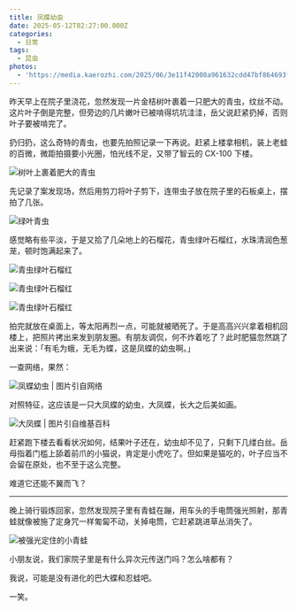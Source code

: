 ```yaml
---
title: 凤蝶幼虫
date: 2025-05-12T02:27:00.000Z
categories:
  - 日常
tags:
  - 昆虫
photos:
  - 'https://media.kaerozhi.com/2025/06/3e11f42008a961632cdd47bf864693fd.webp'
---
```

昨天早上在院子里浇花，忽然发现一片金桔树叶裹着一只肥大的青虫，纹丝不动。这片叶子倒是完整，但旁边的几片嫩叶已被啃得坑坑洼洼，岳父说赶紧扔掉，否则叶子要被啃完了。

扔归扔，这么奇特的青虫，也要先拍照记录一下再说。赶紧上楼拿相机，装上老蛙的百微，微距拍摄要小光圈，怕光线不足，又带了智云的 CX-100 下楼。

![树叶上裹着肥大的青虫](https://media.kaerozhi.com/2025/06/cecaf0bde927439f18367b51fd52a7a2.webp)

先记录了案发现场，然后用剪刀将叶子剪下，连带虫子放在院子里的石板桌上，摆拍了几张。

![绿叶青虫](https://media.kaerozhi.com/2025/06/ce5427e132bfd9eb839e147fdd2c32b4.webp)

感觉略有些平淡，于是又拾了几朵地上的石榴花，青虫绿叶石榴红，水珠清润色葱茏，顿时饱满起来了。

![青虫绿叶石榴红](https://media.kaerozhi.com/2025/06/3e11f42008a961632cdd47bf864693fd.webp)

![青虫绿叶石榴红](https://media.kaerozhi.com/2025/06/47744bd0ae931729135042d498262a38.webp)

![青虫绿叶石榴红](https://media.kaerozhi.com/2025/06/8ea10d73319450284193d1ac08737405.webp)

拍完就放在桌面上，等太阳再烈一点，可能就被晒死了。于是高高兴兴拿着相机回楼上，把照片拷出来发到朋友圈。有朋友调侃，何不炸着吃了？此时肥猫忽然跳了出来说：「有毛为蛾，无毛为蝶，这是凤蝶的幼虫啊。」

一查网络，果然：

![凤蝶幼虫 | [图片引自网络](https://irrubes-butterfly.blogspot.com/2020/08/citrus-spp.html)](https://media.kaerozhi.com/2025/06/8ea10d73319450284193d1ac08737405.webp)

对照特征，这应该是一只大凤蝶的幼虫，大凤蝶，长大之后美如画。

![大凤蝶 | 图片引自维基百科](https://media.kaerozhi.com/2025/06/179a7d627c5c259cbe9ebe00a79e5dfb.webp)

赶紧跑下楼去看看状况如何，结果叶子还在，幼虫却不见了，只剩下几缕白丝。岳母指着门槛上舔着前爪的小猫说，肯定是小虎吃了。但如果是猫吃的，叶子应当不会留在原处，也不至于这么完整。

难道它还能不翼而飞？

---

晚上骑行锻炼回家，忽然发现院子里有青蛙在蹦，用车头的手电筒强光照射，那青蛙就像被施了定身咒一样匍匐不动，关掉电筒，它赶紧跳进草丛消失了。

![被强光定住的小青蛙](https://media.kaerozhi.com/2025/06/059b6ac7e52510b68c9c1f26255abf7c.webp)

小朋友说，我们家院子里是有什么异次元传送门吗？怎么啥都有？

我说，可能是没有进化的巴大蝶和忍蛙吧。

一笑。
